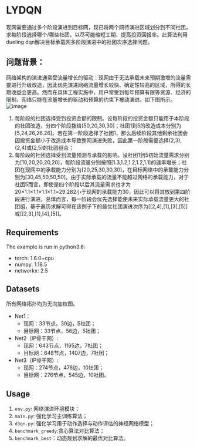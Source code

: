 # LYDQN
现网需要通过多个阶段演进到目标网，现已将两个网待演进区域划分到不同社团，求每阶段选择哪个/哪些社团，以尽可能缩短工期、提高投资回报率。此算法利用dueling dqn解决目标承载网多阶段演进中的社团次序选择问题。
## 问题背景：
网络架构的演进通常受流量增长的驱动：现网由于无法承载未来预期激增的流量需要进行升级改造，因此优先演进网络流量增长较快、确定性较高的区域，所得的长期收益会更高。然而在具体工程实施中，用户常受到每年预算有限等资源、经济的限制，网络只能在流量增长的驱动和预算的约束下被动演进。如下图所示。
![image](https://user-images.githubusercontent.com/53416615/153701952-25d9ec5f-0218-478e-a9b3-5e4489b1dbc6.png)
1. 每阶段的社团选择受到投资金额的限制。设每阶段的投资金额只能用于本阶段的社团改造，分四个阶段拨给[50,20,30,30]；社团1到5的改造成本分别为[5,24,26,26,26]。若在第一阶段选择了社团1，那么后续阶段其他剩余社团会因投资金额小于改造成本导致整网演进失败，因此第一阶段需要选择(2,3),(2,4)或(2,5)的社团组合；
2.  每阶段的社团选择受到流量预测与承载的影响。设社团1到5初始流量需求分别为[10,20,20,20,20]，每阶段流量分别按照[1.3,1.2,1.2,1.2,1.1]的速率增长；社团在现网中的承载能力分别为[20,25,30,30,30]，在目标网络中的承载能力分别为[30,45,50,50,50]。由于实际承载的流量不能超过网络的承载能力，对于社团5而言，即使是四个阶段以后其流量需求也才为20×1.1×1.1×1.1×1.1=29.282小于现网的承载能力30，因此可以将其放到第四阶段进行演进。总体而言，每一阶段会优先选择能使未来实际承载流量更大的社团组，基于遍历求解可得在该例子下的最优社团演进次序为[[2,4],[1],[3],[5]]或[[2,3],[1],[4],[5]]。
## Requirements
The example is run in python3.6:
* torch: 1.6.0+cpu
* numpy: 1.18.5
* networkx: 2.5
## Datasets
所有网络拓扑均为无向加权图。
* Net1：
  * 现网：33节点，39边，5社团；
  * 目标网：33节点，56边，5社团；
* Net2（IP骨干网）:
  * 现网：643节点，1195边，7社团；
  * 目标网：648节点，1407边，7社团；
* Net3（IP骨干网）:
  * 现网：274节点，476边，10社团；
  * 目标网：276节点，545边，10社团。
## Usage
1. `env.py`: 网络演进环境模块；
2. `main.py`: 强化学习主训练算法；
3. `d3qn.py`: 强化学习用于动作选择与动作评估的神经网络模型；
4. `benchmark_greedy`:贪心算法对比算法；
5. `benchmark_best`：动态规划求解的最优对比算法。
